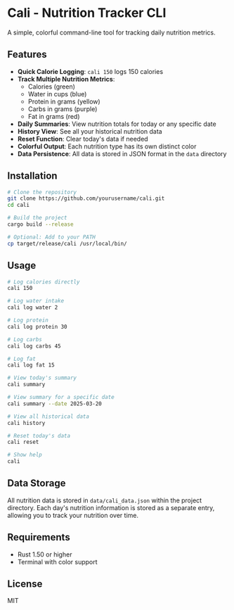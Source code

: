 # Cali - Nutrition Tracker CLI

A simple, colorful command-line tool for tracking daily nutrition metrics.

## Features

- **Quick Calorie Logging**: `cali 150` logs 150 calories
- **Track Multiple Nutrition Metrics**:
  - Calories (green)
  - Water in cups (blue)
  - Protein in grams (yellow)
  - Carbs in grams (purple)
  - Fat in grams (red)
- **Daily Summaries**: View nutrition totals for today or any specific date
- **History View**: See all your historical nutrition data
- **Reset Function**: Clear today's data if needed
- **Colorful Output**: Each nutrition type has its own distinct color
- **Data Persistence**: All data is stored in JSON format in the `data` directory

## Installation

```bash
# Clone the repository
git clone https://github.com/yourusername/cali.git
cd cali

# Build the project
cargo build --release

# Optional: Add to your PATH
cp target/release/cali /usr/local/bin/
```

## Usage

```bash
# Log calories directly
cali 150

# Log water intake
cali log water 2

# Log protein
cali log protein 30

# Log carbs
cali log carbs 45

# Log fat
cali log fat 15

# View today's summary
cali summary

# View summary for a specific date
cali summary --date 2025-03-20

# View all historical data
cali history

# Reset today's data
cali reset

# Show help
cali
```

## Data Storage

All nutrition data is stored in `data/cali_data.json` within the project directory. Each day's nutrition information is stored as a separate entry, allowing you to track your nutrition over time.

## Requirements

- Rust 1.50 or higher
- Terminal with color support

## License

MIT
